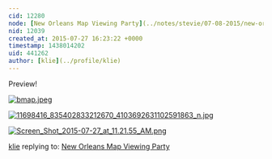 ```yaml
---
cid: 12280
node: [New Orleans Map Viewing Party](../notes/stevie/07-08-2015/new-orleans-map-viewing-party)
nid: 12039
created_at: 2015-07-27 16:23:22 +0000
timestamp: 1438014202
uid: 441262
author: [klie](../profile/klie)
---
```


Preview!

[![bmap.jpeg](https://i.publiclab.org/system/images/photos/000/010/904/original/bmap.jpeg)](https://i.publiclab.org/system/images/photos/000/010/904/original/bmap.jpeg)

[![11698416_835402833212670_4103692631102591863_n.jpg](https://i.publiclab.org/system/images/photos/000/010/905/medium/11698416_835402833212670_4103692631102591863_n.jpg)](https://i.publiclab.org/system/images/photos/000/010/905/original/11698416_835402833212670_4103692631102591863_n.jpg)


[![Screen_Shot_2015-07-27_at_11.21.55_AM.png](https://i.publiclab.org/system/images/photos/000/010/906/medium/Screen_Shot_2015-07-27_at_11.21.55_AM.png)](https://i.publiclab.org/system/images/photos/000/010/906/original/Screen_Shot_2015-07-27_at_11.21.55_AM.png)



[klie](../profile/klie) replying to: [New Orleans Map Viewing Party](../notes/stevie/07-08-2015/new-orleans-map-viewing-party)

